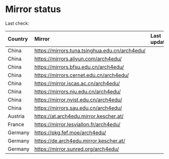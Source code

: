 <script src="./time.js"></script>
# Mirror status
Last check: <script type="text/javascript">localize(1719983994.3738267);</script>

|Country|Mirror|Last update|
|:------|:-----|:----------|
|China|https://mirrors.tuna.tsinghua.edu.cn/arch4edu/|<script type="text/javascript">localize(1719945723);</script>|
|China|https://mirrors.aliyun.com/arch4edu/|<script type="text/javascript">localize(1719945723);</script>|
|China|https://mirrors.bfsu.edu.cn/arch4edu/|<script type="text/javascript">localize(1719945723);</script>|
|China|https://mirrors.cernet.edu.cn/arch4edu/|<script type="text/javascript">localize(1719945723);</script>|
|China|https://mirror.iscas.ac.cn/arch4edu/|<script type="text/javascript">localize(1719945723);</script>|
|China|https://mirrors.nju.edu.cn/arch4edu/|<script type="text/javascript">localize(1719945723);</script>|
|China|https://mirror.nyist.edu.cn/arch4edu/|<script type="text/javascript">localize(1719902113);</script>|
|China|https://mirrors.sau.edu.cn/arch4edu/|<script type="text/javascript">localize(1719945723);</script>|
|Austria|https://at.arch4edu.mirror.kescher.at/|<script type="text/javascript">localize(1719945723);</script>|
|France|https://mirror.lesviallon.fr/arch4edu/|<script type="text/javascript">localize(1719945723);</script>|
|Germany|https://pkg.fef.moe/arch4edu/|<script type="text/javascript">localize(1719945723);</script>|
|Germany|https://de.arch4edu.mirror.kescher.at/|<script type="text/javascript">localize(1719945723);</script>|
|Germany|https://mirror.sunred.org/arch4edu/|<script type="text/javascript">localize(1719945723);</script>|

<script src="./tablefilter/tablefilter.js"></script>
<script src="./table.js"></script>